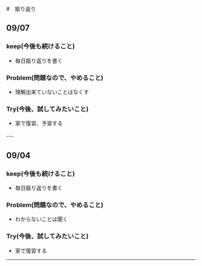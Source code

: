 #　振り返り　　

## 09/07

### keep(今後も続けること)

- 毎日振り返りを書く　

### Problem(問題なので、やめること)

- 理解出来ていないことはなくす

### Try(今後、試してみたいこと)

- 家で復習、予習する

---    　
## 09/04

### keep(今後も続けること)

- 毎日振り返りを書く　

### Problem(問題なので、やめること)

- わからないことは聞く

### Try(今後、試してみたいこと)

- 家で復習する

---  
